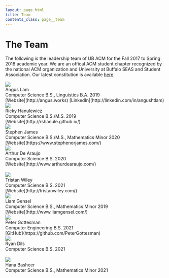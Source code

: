 ```yaml
---
layout: page.html
title: Team
contents_class: page__team
---
```


# The Team
The following is the leadership team of UB ACM for the Fall 2017 to Spring 2018 academic year. We are an offical ACM student chapter recognized by the national ACM organization and University at Buffalo SEAS and Student Association. Our latest constitution is available [here](https://github.com/ubacm/constitution).

<div class="row">
  <div class="three columns">
    <div class="team_member">
      <img class="profile" src="/assets/team/angus.jpg" />
      <div class="name">Angus Lam</div>
      <div class="description">
        Computer Science B.S., Linguistics B.A. 2019<br />
        [Website](http://angus.works)
        [LinkedIn](http://linkedin.com/in/angushtlam)
      </div>
    </div>
  </div>
  <div class="three columns">
    <div class="team_member">
      <img class="profile" src="/assets/team/ricky.jpg" />
      <div class="name">Ricky Hanulewicz</div>
      <div class="description">
        Computer Science B.S./M.S. 2019<br />
        [Website](http://rshanule.github.io/)
      </div>
    </div>
  </div>
  <div class="three columns">
    <div class="team_member">
      <img class="profile" src="/assets/team/stephen.jpg" />
      <div class="name">Stephen James</div>
      <div class="description">
        Computer Science B.S./M.S., Mathematics Minor 2020<br />
        [Website](https://www.stephenorjames.com/)
      </div>
    </div>
  </div>
  <div class="three columns">
    <div class="team_member">
      <img class="profile" src="/assets/team/arthur.jpg" />
      <div class="name">Arthur De Araujo</div>
      <div class="description">
        Computer Science B.S. 2020<br />
        [Website](http://www.arthurdearaujo.com/)
      </div>
    </div>
  </div>
</div>
<br />
<div class="row">
  <div class="three columns">
    <div class="team_member">
      <img class="profile" src="/assets/team/tristan.jpg" />
      <div class="name">Tristan Wiley</div>
      <div class="description">
        Computer Science B.S. 2021<br />
        [Website](http://tristanwiley.com/)
      </div>
    </div>
  </div>
  <div class="three columns">
    <div class="team_member">
      <img class="profile" src="/assets/team/liam.jpg" />
      <div class="name">Liam Gensel</div>
      <div class="description">
        Computer Science B.S., Mathematics Minor 2019<br />
        [Website](http://www.liamgensel.com/)
      </div>
    </div>
  </div>
  <div class="three columns">
    <div class="team_member">
      <img class="profile" src="/assets/team/peter.jpg" />
      <div class="name">Peter Gottesman</div>
      <div class="description">
        Computer Engineering B.S. 2021<br />
        [GitHub](https://github.com/PeterGottesman)
      </div>
    </div>
  </div>
  <div class="three columns">
    <div class="team_member">
      <img class="profile" src="/assets/team/ryan.jpg" />
      <div class="name">Ryan Dils</div>
      <div class="description">
        Computer Science B.S. 2021<br />
      </div>
    </div>
  </div>
</div>
<br />
<div class="row">
  <div class="three columns">
    <div class="team_member">
      <img class="profile" src="/assets/team/hana.jpg" />
      <div class="name">Hana Basheer</div>
      <div class="description">
        Computer Science B.S., Mathematics Minor 2021<br />
      </div>
    </div>
  </div>
</div>

